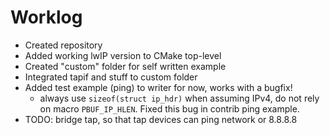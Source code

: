 # Worklog

- Created repository
- Added working lwIP version to CMake top-level
- Created "custom" folder for self written example
- Integrated tapif and stuff to custom folder
- Added test example (ping) to writer for now, works with a bugfix!
    - always use `sizeof(struct ip_hdr)` when assuming IPv4, do not rely on macro `PBUF_IP_HLEN`. Fixed this bug in contrib ping example.
- TODO: bridge tap, so that tap devices can ping network or 8.8.8.8